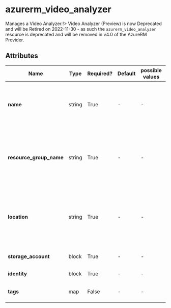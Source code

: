 # azurerm_video_analyzer

Manages a Video Analyzer.!> Video Analyzer (Preview) is now Deprecated and will be Retired on 2022-11-30 - as such the `azurerm_video_analyzer` resource is deprecated and will be removed in v4.0 of the AzureRM Provider.

## Attributes

| Name | Type | Required? | Default  | possible values | Description |
| ---- | ---- | --------- | -------- | ----------- | ----------- |
| **name** | string | True | -  |  -  | Specifies the name of the Video Analyzer. Changing this forces a new resource to be created. | 
| **resource_group_name** | string | True | -  |  -  | The name of the resource group in which to create the Video Analyzer. Changing this forces a new resource to be created. | 
| **location** | string | True | -  |  -  | Specifies the supported Azure location where the resource exists. Changing this forces a new resource to be created. | 
| **storage_account** | block | True | -  |  -  | A `storage_account` block. | 
| **identity** | block | True | -  |  -  | An `identity` block. | 
| **tags** | map | False | -  |  -  | A mapping of tags assigned to the resource. | 

